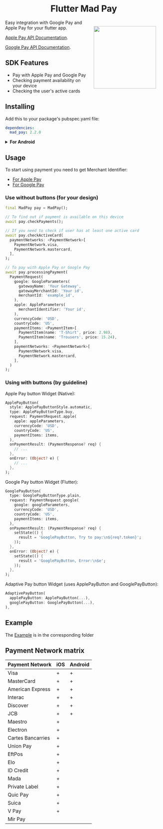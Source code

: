 <h1 align="center">Flutter Mad Pay</h1>

<a href="https://madbrains.ru/"><img src="https://firebasestorage.googleapis.com/v0/b/mad-brains-web.appspot.com/o/logo.png?alt=media" width="200" align="right" style="margin: 20px;"/></a>

Easy integration with Google Pay and Apple Pay for your flutter app.

[Apple Pay API Documentation][apple].

[Google Pay API Documentation][google].

## SDK Features
* Pay with Apple Pay and Google Pay
* Checking payment availability on your device
* Checking the user's active cards

## Installing
Add this to your package's pubspec.yaml file:
```yaml
dependencies:
  mad_pay: 2.2.0
```

<details><summary><b>For Android</b></summary>
  <ul>
    <li>In the file <code>[project_name]/android/app/build.gradle</code>, set <code>minSdkVersion</code> to at least version 21.</li>
    <li>In the file <code>[project_name]/android/app/build.gradle</code>, add the line <code>proguardFiles getDefaultProguardFile('proguard-android-optimize.txt'), 'proguard-rules.pro'</code> to <code>buildTypes.release</code></li>
    <li>Create the <code>proguard-rules.pro</code> file in the <code>[project_name]/android/app</code> folder and add the line <code>-keep class * extends com.google.protobuf.GeneratedMessageLite { *; }</code></li>
  </ul>
</details>


## Usage
To start using payment you need to get Merchant Identifier:
* [For Apple Pay][apple_merchant]
* [For Google Pay][google_merchant]

### Use without buttons (for your design)
```dart
final MadPay pay = MadPay();

// To find out if payment is available on this device
await pay.checkPayments();

// If you need to check if user has at least one active card
await pay.checkActiveCard(
  paymentNetworks: <PaymentNetwork>[
    PaymentNetwork.visa,
    PaymentNetwork.mastercard,
  ],
);

// To pay with Apple Pay or Google Pay
await pay.processingPayment(
  PaymentRequest(
    google: GoogleParameters(
      gatewayName: 'Your Gateway',
      gatewayMerchantId: 'Your id',
      merchantId: 'example_id',
    ),
    apple: AppleParameters(
      merchantIdentifier: 'Your id',
    ),
    currencyCode: 'USD',
    countryCode: 'US',
    paymentItems: <PaymentItem>[
      PaymentItem(name: 'T-Shirt', price: 2.98),
      PaymentItem(name: 'Trousers', price: 15.24),
    ],
    paymentNetworks: <PaymentNetwork>[
      PaymentNetwork.visa,
      PaymentNetwork.mastercard,
    ],
  )
);
```

### Using with buttons (by guideline)

Apple Pay button Widget (Native):

```dart
ApplePayButton(
  style: ApplePayButtonStyle.automatic,
  type: ApplePayButtonType.buy,
  request: PaymentRequest.apple(
    apple: appleParameters,
    currencyCode: 'USD',
    countryCode: 'US',
    paymentItems: items,
  ),
  onPaymentResult: (PaymentResponse? req) {
    // ...
  },
  onError: (Object? e) {
    // ...
  },
);
```

Google Pay button Widget (Flutter):

```dart
GooglePayButton(
  type: GooglePayButtonType.plain,
  request: PaymentRequest.google(
    google: googleParameters,
    currencyCode: 'USD',
    countryCode: 'US',
    paymentItems: items,
  ),
  onPaymentResult: (PaymentResponse? req) {
    setState(() {
      result = 'GooglePayButton, Try to pay:\n${req?.token}';
    });
  },
  onError: (Object? e) {
    setState(() {
      result = 'GooglePayButton, Error:\n$e';
    });
  },
);
```

Adaptive Pay button Widget (uses ApplePayButton and GooglePayButton):

```dart
AdaptivePayButton(
  applePayButton: ApplePayButton(...),
  googlePayButton: GooglePayButton(...),
),
```

## Example
The [Example][example] is in the corresponding folder

## Payment Network matrix

| Payment Network   | iOS | Android |
|-------------------|-----|---------|
| Visa              | +   | +       |
| MasterCard        | +   | +       |
| American Express  | +   | +       |
| Interac           | +   | +       |
| Discover          | +   | +       |
| JCB               | +   | +       |
| Maestro           | +   |         |
| Electron          | +   |         |
| Cartes Bancarries | +   |         |
| Union Pay         | +   |         |
| EftPos            | +   |         |
| Elo               | +   |         |
| ID Credit         | +   |         |
| Mada              | +   |         |
| Private Label     | +   |         |
| Quic Pay          | +   |         |
| Suica             | +   |         |
| V Pay             | +   |         |
| Mir Pay           |     |         |

[apple]: https://developer.apple.com/documentation/passkit/apple_pay/setting_up_apple_pay_requirements
[google]: https://developers.google.com/pay/api/android/overview
[apple_merchant]: https://help.apple.com/developer-account/#/devb2e62b839?sub=dev103e030bb
[google_merchant]: https://developers.google.com/pay/api#participating-processors
[example]: https://github.com/MadBrains/Mad-Pay-Flutter/tree/main/example/